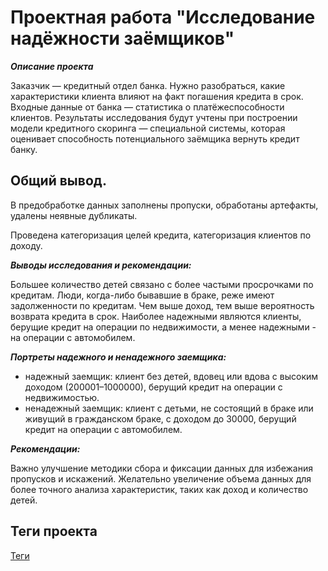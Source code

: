 # Проектная работа "Исследование надёжности заёмщиков"

***Описание проекта***

Заказчик — кредитный отдел банка. Нужно разобраться, какие характеристики клиента влияют на факт погашения кредита в срок.
Входные данные от банка — статистика о платёжеспособности клиентов.
Результаты исследования будут учтены при построении модели кредитного скоринга — специальной системы, которая оценивает способность
потенциального заёмщика вернуть кредит банку.

## Общий вывод.

В предобработке данных заполнены пропуски, обработаны артефакты, удалены неявные дубликаты.

Проведена категоризация целей кредита, категоризация клиентов по доходу.

***Выводы исследования и рекомендации:***

Большее количество детей связано с более частыми просрочками по кредитам.
Люди, когда-либо бывавшие в браке, реже имеют задолженности по кредитам.
Чем выше доход, тем выше вероятность возврата кредита в срок.
Наиболее надежными являются клиенты, берущие кредит на операции по недвижимости, а менее надежными - на операции с автомобилем.

***Портреты надежного и ненадежного заемщика:***

- надежный заемщик: клиент без детей, вдовец или вдова с высоким доходом (200001–1000000), берущий кредит на операции с недвижимостью.
- ненадежный заемщик: клиент с детьми, не состоящий в браке или живущий в гражданском браке, с доходом до 30000, берущий кредит на операции с автомобилем.

***Рекомендации:***

Важно улучшение методики сбора и фиксации данных для избежания пропусков и искажений.
Желательно увеличение объема данных для более точного анализа характеристик, таких как доход и количество детей.


## Теги проекта
[Теги](./tags.md)